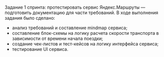 Задание 1 спринта: протестировать сервис Яндекс.Маршруты — подготовить документацию для части требований. 
В ходе выполнения задания было сделано:
- анализ требований и составление mindmap сервиса;
- составление блок-схемы на логику расчета скорости транспорта в зависимости от времени начала поездки; 
- создание чек-листов и тест-кейсов на логику интерфейса сервиса;
- тестирование UI сервиса.
